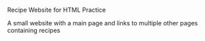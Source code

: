 Recipe Website for HTML Practice

A small website with a main page and links to multiple other pages containing recipes


